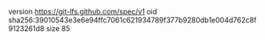 version https://git-lfs.github.com/spec/v1
oid sha256:39010543e3e6e94ffc7061c621934789f377b9280db1e004d762c8f9123261d8
size 85
